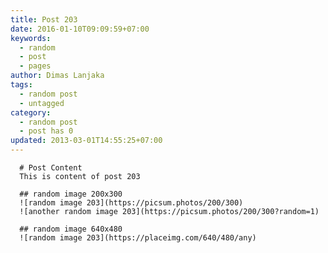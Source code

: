 ```yaml
---
title: Post 203
date: 2016-01-10T09:09:59+07:00
keywords:
  - random
  - post
  - pages
author: Dimas Lanjaka
tags:
  - random post
  - untagged
category:
  - random post
  - post has 0
updated: 2013-03-01T14:55:25+07:00
---
```


      # Post Content
      This is content of post 203

      ## random image 200x300
      ![random image 203](https://picsum.photos/200/300)
      ![another random image 203](https://picsum.photos/200/300?random=1)

      ## random image 640x480
      ![random image 203](https://placeimg.com/640/480/any)
      